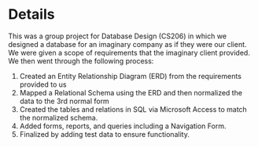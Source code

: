 # Details
This was a group project for Database Design (CS206) in which we designed a database for an imaginary company as if they were our client. We were given a scope of requirements that the imaginary client provided. We then went through the following process:
1. Created an Entity Relationship Diagram (ERD) from the requirements provided to us
2. Mapped a Relational Schema using the ERD and then normalized the data to the 3rd normal form
3. Created the tables and relations in SQL via Microsoft Access to match the normalized schema.
4. Added forms, reports, and queries including a Navigation Form.
5. Finalized by adding test data to ensure functionality.